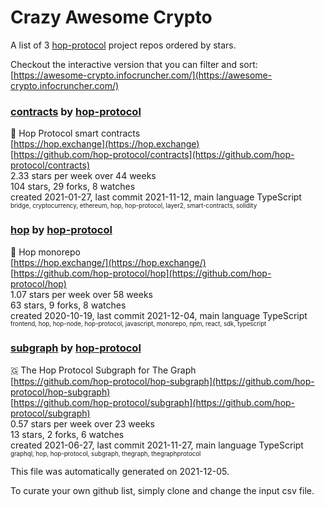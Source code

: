 # Crazy Awesome Crypto
A list of 3 [hop-protocol](https://github.com/hop-protocol) project repos ordered by stars.  

Checkout the interactive version that you can filter and sort: 
[https://awesome-crypto.infocruncher.com/](https://awesome-crypto.infocruncher.com/)  


### [contracts](https://github.com/hop-protocol/contracts) by [hop-protocol](https://github.com/hop-protocol)  
🐰 Hop Protocol smart contracts  
[https://hop.exchange](https://hop.exchange)  
[https://github.com/hop-protocol/contracts](https://github.com/hop-protocol/contracts)  
2.33 stars per week over 44 weeks  
104 stars, 29 forks, 8 watches  
created 2021-01-27, last commit 2021-11-12, main language TypeScript  
<sub><sup>bridge, cryptocurrency, ethereum, hop, hop-protocol, layer2, smart-contracts, solidity</sup></sub>


### [hop](https://github.com/hop-protocol/hop) by [hop-protocol](https://github.com/hop-protocol)  
🐰 Hop monorepo  
[https://hop.exchange/](https://hop.exchange/)  
[https://github.com/hop-protocol/hop](https://github.com/hop-protocol/hop)  
1.07 stars per week over 58 weeks  
63 stars, 9 forks, 8 watches  
created 2020-10-19, last commit 2021-12-04, main language TypeScript  
<sub><sup>frontend, hop, hop-node, hop-protocol, javascript, monorepo, npm, react, sdk, typescript</sup></sub>


### [subgraph](https://github.com/hop-protocol/subgraph) by [hop-protocol](https://github.com/hop-protocol)  
🇬 The Hop Protocol Subgraph for The Graph  
[https://github.com/hop-protocol/hop-subgraph](https://github.com/hop-protocol/hop-subgraph)  
[https://github.com/hop-protocol/subgraph](https://github.com/hop-protocol/subgraph)  
0.57 stars per week over 23 weeks  
13 stars, 2 forks, 6 watches  
created 2021-06-27, last commit 2021-11-27, main language TypeScript  
<sub><sup>graphql, hop, hop-protocol, subgraph, thegraph, thegraphprotocol</sup></sub>


This file was automatically generated on 2021-12-05.  

To curate your own github list, simply clone and change the input csv file.  